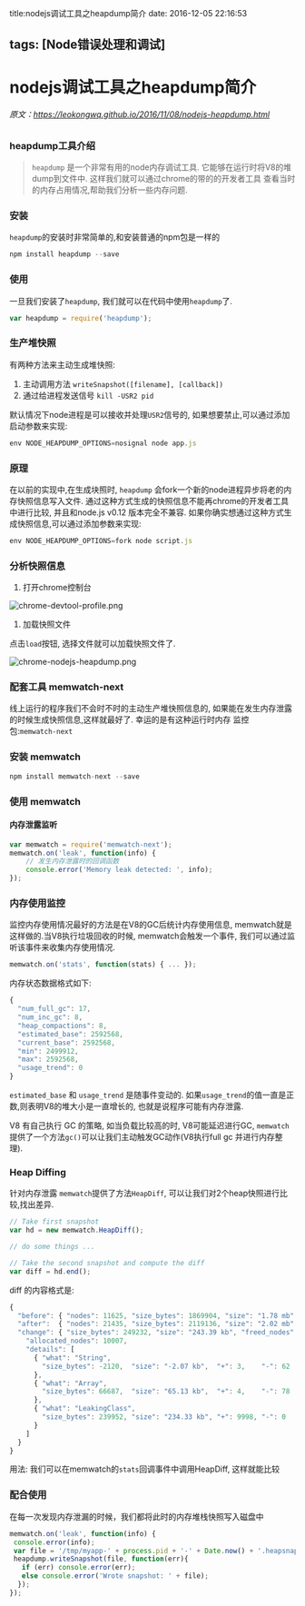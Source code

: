 title:nodejs调试工具之heapdump简介
date: 2016-12-05 22:16:53

tags: [Node错误处理和调试]
---
# nodejs调试工具之heapdump简介

######  原文：https://leokongwq.github.io/2016/11/08/nodejs-heapdump.html
### heapdump工具介绍

> `heapdump` 是一个非常有用的node内存调试工具. 它能够在运行时将V8的堆dump到文件中. 这样我们就可以通过chrome的带的的开发者工具
> 查看当时的内存占用情况,帮助我们分析一些内存问题.

### 安装

`heapdump`的安装时非常简单的,和安装普通的npm包是一样的

```javascript
npm install heapdump --save
```

### 使用

一旦我们安装了`heapdump`, 我们就可以在代码中使用`heapdump`了.

```javascript
var heapdump = require('heapdump');
```

### 生产堆快照

有两种方法来主动生成堆快照:

1. 主动调用方法 `writeSnapshot([filename], [callback])`
2. 通过给进程发送信号 `kill -USR2 pid`

默认情况下node进程是可以接收并处理`USR2`信号的, 如果想要禁止,可以通过添加启动参数来实现:

```javascript
env NODE_HEAPDUMP_OPTIONS=nosignal node app.js
```

### 原理

在以前的实现中,在生成块照时, `heapdump` 会fork一个新的node进程异步将老的内存快照信息写入文件. 通过这种方式生成的快照信息不能再chrome的开发者工具中进行比较, 并且和node.js v0.12 版本完全不兼容. 如果你确实想通过这种方式生成快照信息,可以通过添加参数来实现:

```javascript
env NODE_HEAPDUMP_OPTIONS=fork node script.js
```

### 分析快照信息

1. 打开chrome控制台

![chrome-devtool-profile.png](https://leokongwq.github.io/2016/11/08/nodejs-heapdump/chrome-devtool-profile.png)

1. 加载快照文件

点击`load`按钮, 选择文件就可以加载快照文件了.

![chrome-nodejs-heapdump.png](https://leokongwq.github.io/2016/11/08/nodejs-heapdump/chrome-nodejs-heapdump.png)

### 配套工具 memwatch-next

线上运行的程序我们不会时不时的主动生产堆快照信息的, 如果能在发生内存泄露的时候生成快照信息,这样就最好了. 幸运的是有这种运行时内存
监控包:`memwatch-next`

### 安装 memwatch

```javascript
npm install memwatch-next --save
```

### 使用 memwatch

#### 内存泄露监听

```javascript
var memwatch = require('memwatch-next');
memwatch.on('leak', function(info) { 
    // 发生内存泄露时的回调函数
    console.error('Memory leak detected: ', info);
});
```

### 内存使用监控

监控内存使用情况最好的方法是在V8的GC后统计内存使用信息, memwatch就是这样做的.当V8执行垃圾回收的时候, memwatch会触发一个事件, 我们可以通过监听该事件来收集内存使用情况.

```javascript
memwatch.on('stats', function(stats) { ... });
```

内存状态数据格式如下:

```javascript
{
  "num_full_gc": 17,
  "num_inc_gc": 8,
  "heap_compactions": 8,
  "estimated_base": 2592568,
  "current_base": 2592568,
  "min": 2499912,
  "max": 2592568,
  "usage_trend": 0
}
```

`estimated_base` 和 `usage_trend` 是随事件变动的. 如果`usage_trend`的值一直是正数,则表明V8的堆大小是一直增长的, 也就是说程序可能有内存泄露.

V8 有自己执行 GC 的策略, 如当负载比较高的时, V8可能延迟进行GC, `memwatch` 提供了一个方法`gc()`可以让我们主动触发GC动作(V8执行full gc 并进行内存整理).

### Heap Diffing

针对内存泄露 `memwatch`提供了方法`HeapDiff`, 可以让我们对2个heap快照进行比较,找出差异.

```javascript
// Take first snapshot 
var hd = new memwatch.HeapDiff();

// do some things ... 

// Take the second snapshot and compute the diff 
var diff = hd.end();
```

diff 的内容格式是:

```javascript
{
  "before": { "nodes": 11625, "size_bytes": 1869904, "size": "1.78 mb" },
  "after":  { "nodes": 21435, "size_bytes": 2119136, "size": "2.02 mb" },
  "change": { "size_bytes": 249232, "size": "243.39 kb", "freed_nodes": 197,
    "allocated_nodes": 10007,
    "details": [
      { "what": "String",
        "size_bytes": -2120,  "size": "-2.07 kb",  "+": 3,    "-": 62
      },
      { "what": "Array",
        "size_bytes": 66687,  "size": "65.13 kb",  "+": 4,    "-": 78
      },
      { "what": "LeakingClass",
        "size_bytes": 239952, "size": "234.33 kb", "+": 9998, "-": 0
      }
    ]
  }
}
```

用法: 我们可以在memwatch的`stats`回调事件中调用HeapDiff, 这样就能比较

### 配合使用

在每一次发现内存泄漏的时候，我们都将此时的内存堆栈快照写入磁盘中

```javascript
memwatch.on('leak', function(info) {
 console.error(info);
 var file = '/tmp/myapp-' + process.pid + '-' + Date.now() + '.heapsnapshot';
 heapdump.writeSnapshot(file, function(err){
   if (err) console.error(err);
   else console.error('Wrote snapshot: ' + file);
  });
});
```